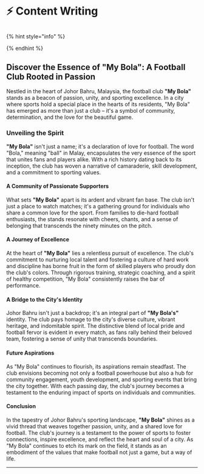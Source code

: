 # ⚡ Content Writing

##

{% hint style="info" %}

{% endhint %}

## **Discover the Essence of "My Bola": A Football Club Rooted in Passion**

Nestled in the heart of Johor Bahru, Malaysia, the football club **"My Bola"** stands as a beacon of passion, unity, and sporting excellence. In a city where sports hold a special place in the hearts of its residents, "My Bola" has emerged as more than just a club – it's a symbol of community, determination, and the love for the beautiful game.

### **Unveiling the Spirit**

**"My Bola"** isn't just a name; it's a declaration of love for football. The word "Bola," meaning "ball" in Malay, encapsulates the very essence of the sport that unites fans and players alike. With a rich history dating back to its inception, the club has woven a narrative of camaraderie, skill development, and a commitment to sporting values.

#### **A Community of Passionate Supporters**

What sets **"My Bola"** apart is its ardent and vibrant fan base. The club isn't just a place to watch matches; it's a gathering ground for individuals who share a common love for the sport. From families to die-hard football enthusiasts, the stands resonate with cheers, chants, and a sense of belonging that transcends the ninety minutes on the pitch.

#### **A Journey of Excellence**

At the heart of **"My Bola"** lies a relentless pursuit of excellence. The club's commitment to nurturing local talent and fostering a culture of hard work and discipline has borne fruit in the form of skilled players who proudly don the club's colors. Through rigorous training, strategic coaching, and a spirit of healthy competition, "My Bola" consistently raises the bar of performance.

#### **A Bridge to the City's Identity**

Johor Bahru isn't just a backdrop; it's an integral part of **"My Bola's"** identity. The club pays homage to the city's diverse culture, vibrant heritage, and indomitable spirit. The distinctive blend of local pride and football fervor is evident in every match, as fans rally behind their beloved team, fostering a sense of unity that transcends boundaries.

#### **Future Aspirations**

As "My Bola" continues to flourish, its aspirations remain steadfast. The club envisions becoming not only a football powerhouse but also a hub for community engagement, youth development, and sporting events that bring the city together. With each passing day, the club's journey becomes a testament to the enduring impact of sports on individuals and communities.

#### **Conclusion**

In the tapestry of Johor Bahru's sporting landscape, **"My Bola"** shines as a vivid thread that weaves together passion, unity, and a shared love for football. The club's journey is a testament to the power of sports to foster connections, inspire excellence, and reflect the heart and soul of a city. As "My Bola" continues to etch its mark on the field, it stands as an embodiment of the values that make football not just a game, but a way of life.

***

